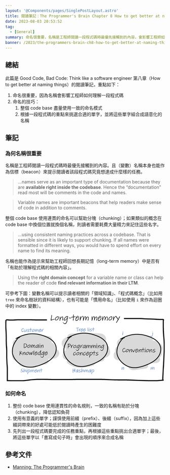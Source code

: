 ```yaml
---
layout: '@Components/pages/SinglePostLayout.astro'
title: 閱讀筆記：The Programmer's Brain Chapter 8 How to get better at naming things
date: 2023-08-03 20:53:52
tag:
  - [General]
summary: 命名很重要，名稱是工程師閱讀一段程式碼時最優先接觸到的內容，會影響工程師如何理解一段程式碼。
banner: /2023/the-programmers-brain-ch8-how-to-get-better-at-naming-things/brett-jordan-POMpXtcVYHo-unsplash.jpg
---
```


## 總結

此篇是 Good Code, Bad Code: Think like a software engineer 第八章（How to get better at naming things）的閱讀筆記，重點如下：

1. 命名很重要，因為名稱會影響工程師如何理解一段程式碼
2. 命名的技巧：
   1. 整個 code base 盡量使用一致的命名模式
   2. 根據一段程式碼的重點來挑選合適的單字，並將這些單字組合成語意化的名稱

## 筆記

### 為何名稱很重要

名稱是工程師閱讀一段程式碼時最優先接觸到的內容。且（變數）名稱本身也能作為信標（beacon）來提示閱讀者該段程式碼究竟想達成什麼樣的任務。

> ...names serve as an important type of documentation because they are **available right inside the codebase**. Hence the “documentation” read most will be comments in the code and names.

> Variable names are important beacons that help readers make sense of code in addition to comments.

整個 code base 使用連貫的命名可以幫助分塊（chunking）；如果類似的概念在 code base 中換個位置就換個名稱，則讀者需要耗費大量精力來記住這些名字。

> ...using consistent naming practices across a codebase. That is sensible since it is likely to support chunking. If all names were formatted in different ways, you would have to spend effort on every name to find its meaning.

名稱也能作為提示來幫助工程師回想長期記憶（long-term memory）中是否有「有助於理解程式碼的相關內容」。

> Using the **right domain concept** for a variable name or class can help the reader of code **find relevant information in their LTM**.

可參考下圖：變數名稱可以提示讀者相關的「領域知識」、「程式碼概念」（比如用 `tree` 來命名樹狀的資料結構），也有可能是「慣用命名」（比如使用 `i` 來作為迴圈中的 index 變數）。

![variable name as a hint](/2023/the-programmers-brain-ch8-how-to-get-better-at-naming-things/CH08_F02_Hermans2.png)

### 如何命名

1. 整份 code base 使用連貫性的命名規則，一致的名稱有助於分塊（chunking），降低認知負荷
2. 使用有意義的單字；謹慎使用前綴（prefix）、後綴（suffix），因為加上這些綴詞帶來的好處可能低於閱讀時產生的困難度
3. 先列出一段程式碼要完成的任務重點，再根據這些重點挑出合適單字；最後，將這些單字以「書寫成句子時」會出現的順序來合成名稱

## 參考文件

- [Manning: The Programmer's Brain](https://www.manning.com/books/the-programmers-brain)

